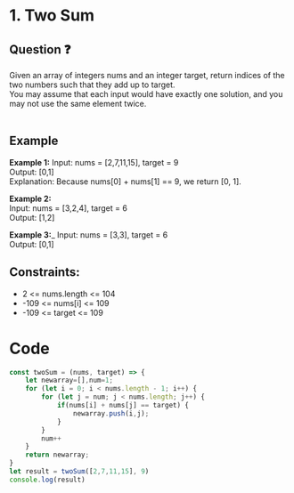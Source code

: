 # 1. Two Sum
## Question ❓ <br>
 Given an array of integers nums and an integer target, return indices of the two numbers such that they add up to target.  
 You may assume that each input would have exactly one solution, and you may not use the same element twice.
<br><br>

## Example

__Example 1:__
Input: nums = [2,7,11,15], target = 9  
Output: [0,1]  
Explanation: Because nums[0] + nums[1] == 9, we return [0, 1]. 
<br>

__Example 2:__  
Input: nums = [3,2,4], target = 6  
Output: [1,2] 
<br>

__Example 3:___
Input: nums = [3,3], target = 6  
Output: [0,1]
<br>
  
## Constraints:

- 2 <= nums.length <= 104
- -109 <= nums[i] <= 109
- -109 <= target <= 109

# Code
```javascript
const twoSum = (nums, target) => {
    let newarray=[],num=1;
    for (let i = 0; i < nums.length - 1; i++) {
        for (let j = num; j < nums.length; j++) {
            if(nums[i] + nums[j] == target) { 
                newarray.push(i,j);
            }
        }
        num++
    }
    return newarray;
}
let result = twoSum([2,7,11,15], 9)
console.log(result)
```
